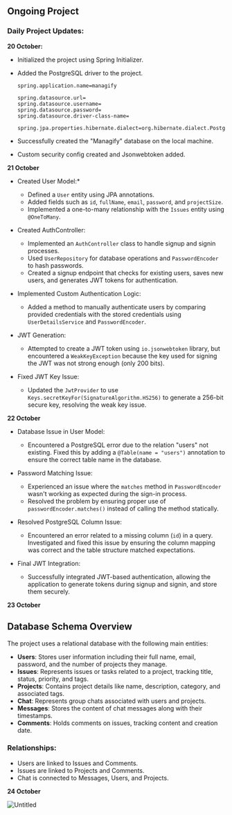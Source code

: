 
## Ongoing Project 
### Daily Project Updates:

**20 October:**

- Initialized the project using Spring Initializer.
- Added the PostgreSQL driver to the project.

  ```
  spring.application.name=managify
  
  spring.datasource.url=
  spring.datasource.username=
  spring.datasource.password=
  spring.datasource.driver-class-name=
  
  spring.jpa.properties.hibernate.dialect=org.hibernate.dialect.PostgreSQLDialect
  ```

- Successfully created the "Managify" database on the local machine.
- Custom security config created and Jsonwebtoken added.

**21 October**

- Created User Model:*
   - Defined a `User` entity using JPA annotations. 
   - Added fields such as `id`, `fullName`, `email`, `password`, and `projectSize`.
   - Implemented a one-to-many relationship with the `Issues` entity using `@OneToMany`.

- Created AuthController:
   - Implemented an `AuthController` class to handle signup and signin processes.
   - Used `UserRepository` for database operations and `PasswordEncoder` to hash passwords.
   - Created a signup endpoint that checks for existing users, saves new users, and generates JWT tokens for authentication.

- Implemented Custom Authentication Logic:
   - Added a method to manually authenticate users by comparing provided credentials with the stored credentials using `UserDetailsService` and `PasswordEncoder`.

- JWT Generation:
   - Attempted to create a JWT token using `io.jsonwebtoken` library, but encountered a `WeakKeyException` because the key used for signing the JWT was not strong enough (only 200 bits).

- Fixed JWT Key Issue:
   - Updated the `JwtProvider` to use `Keys.secretKeyFor(SignatureAlgorithm.HS256)` to generate a 256-bit secure key, resolving the weak key issue.

**22 October**

- Database Issue in User Model:
   - Encountered a PostgreSQL error due to the relation "users" not existing. Fixed this by adding a `@Table(name = "users")` annotation to ensure the correct table name in the database.

- Password Matching Issue:
   - Experienced an issue where the `matches` method in `PasswordEncoder` wasn't working as expected during the sign-in process.
   - Resolved the problem by ensuring proper use of `passwordEncoder.matches()` instead of calling the method statically.

- Resolved PostgreSQL Column Issue:
   - Encountered an error related to a missing column (`id`) in a query. Investigated and fixed this issue by ensuring the column mapping was correct and the table structure matched expectations.

- Final JWT Integration:
   - Successfully integrated JWT-based authentication, allowing the application to generate tokens during signup and signin, and store them securely.

**23 October**

## Database Schema Overview

The project uses a relational database with the following main entities:

- **Users**: Stores user information including their full name, email, password, and the number of projects they manage.
- **Issues**: Represents issues or tasks related to a project, tracking title, status, priority, and tags.
- **Projects**: Contains project details like name, description, category, and associated tags.
- **Chat**: Represents group chats associated with users and projects.
- **Messages**: Stores the content of chat messages along with their timestamps.
- **Comments**: Holds comments on issues, tracking content and creation date.

### Relationships:
- Users are linked to Issues and Comments.
- Issues are linked to Projects and Comments.
- Chat is connected to Messages, Users, and Projects.


**24 October**

![Untitled](https://github.com/user-attachments/assets/0bc7d2b8-e035-4328-a8b0-9ce65eb2b3a1)
